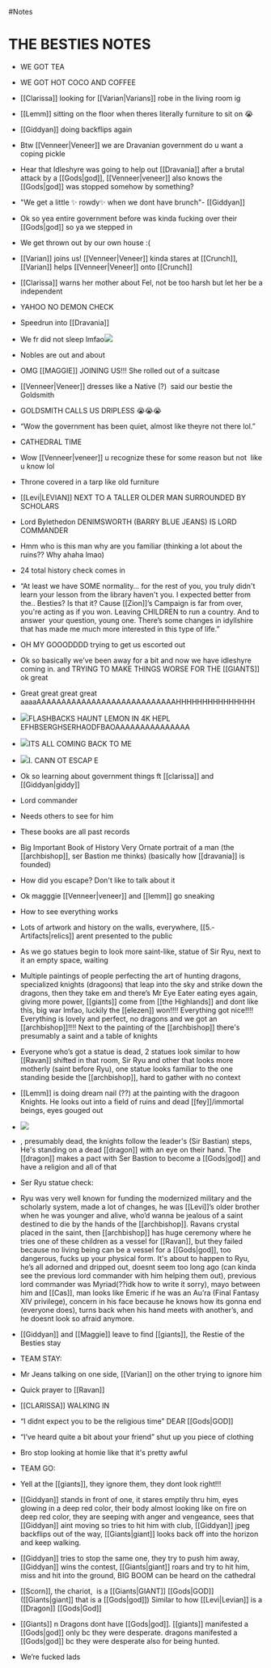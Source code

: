 #Notes 

# THE BESTIES NOTES

-   WE GOT TEA
    
-   WE GOT HOT COCO AND COFFEE
    
-   [[Clarissa]] looking for [[Varian|Varians]] robe in the living room ig
    
-   [[Lemm]] sitting on the floor when theres literally furniture to sit on 😭
    
-   [[Giddyan]] doing backflips again
    
-   Btw [[Venneer|Veneer]] we are Dravanian government do u want a coping pickle 
    
-   Hear that Idleshyre was going to help out [[Dravania]] after a brutal attack by a [[Gods|god]], [[Venneer|veneer]] also knows the [[Gods|god]] was stopped somehow by something?
    
-   "We get a little ✨ rowdy✨ when we dont have brunch"- [[Giddyan]]
    
-   Ok so yea entire government before was kinda fucking over their [[Gods|god]] so ya we stepped in
    
-   We get thrown out by our own house :(
    
-   [[Varian]] joins us! [[Venneer|Veneer]] kinda stares at [[Crunch]], [[Varian]] helps [[Venneer|Veneer]] onto [[Crunch]]
    
-   [[Clarissa]] warns her mother about Fel, not be too harsh but let her be a independent
    
-   YAHOO NO DEMON CHECK
    
-   Speedrun into [[Dravania]]
    
-   We fr did not sleep lmfao![](https://lh3.googleusercontent.com/edL8KgUcjoyTqGsH5lboOkew6YFAJFPikVH54zcUO-xbn0NlKiet3jkrHGGI3Q4I48xMhYpo7ZA1gps5h84E3yiuR_Q4PK8OIs1HgZPfZALR8rBV1pAr-iAGpBFJyVwlvw8UeYvV6qvkOtse8g)
    
-   Nobles are out and about
    
-   OMG [[MAGGIE]] JOINING US!!! She rolled out of a suitcase
    
-   [[Venneer|Veneer]] dresses like a Native (?)  said our bestie the Goldsmith
    
-   GOLDSMITH CALLS US DRIPLESS 😭😭😭
    
-   “Wow the government has been quiet, almost like theyre not there lol.”
    
-   CATHEDRAL TIME
    
-   Wow [[Venneer|veneer]] u recognize these for some reason but not  like u know lol
    
-   Throne covered in a tarp like old furniture
    
-   [[Levi|LEVIAN]] NEXT TO A TALLER OLDER MAN SURROUNDED BY SCHOLARS
    
-   Lord Bylethedon DENIMSWORTH (BARRY BLUE JEANS) IS LORD COMMANDER
    
-   Hmm who is this man why are you familiar (thinking a lot about the ruins?? Why ahaha lmao)
    
-   24 total history check comes in
    
-   “At least we have SOME normality… for the rest of you, you truly didn't learn your lesson from the library haven't you. I expected better from the.. Besties? Is that it? Cause [[Zion]]’s Campaign is far from over, you're acting as if you won. Leaving CHILDREN to run a country. And to answer  your question, young one. There’s some changes in idyllshire that has made me much more interested in this type of life.”
    
-   OH MY GOOODDDD trying to get us escorted out
    
-   Ok so basically we’ve been away for a bit and now we have idleshyre coming in. and TRYING TO MAKE THINGS WORSE FOR THE [[GIANTS]] ok great
    
-   Great great great great aaaaAAAAAAAAAAAAAAAAAAAAAAAAAAAAHHHHHHHHHHHHHHH
    
-   ![](https://lh4.googleusercontent.com/-TbIEtcsyOS7-GHKW2bpDju5n2MRQFteYUbOkkDq0tJs9dVYuf7G2qzxcyZXPQjcEXuLwziYHw99KUOh3I4OH0PbgMwL9R3t4kwz2VVppvydgtYeHc8EUpBBTHE3sUWB6SepXH9dgqmJnPZeqA)FLASHBACKS HAUNT LEMON IN 4K HEPL EFHBSERGHSERHAODFBAOAAAAAAAAAAAAAAA 
    
-   ![](https://lh4.googleusercontent.com/tBVdJLyr3Ao2Gr9CLDEd193v0nNSOMRH1juw3ognJJdGtdPlN8n-ao7P_bnYxxAVWcez2AkzLTuOaZju1_6e-je4_saECnCyYM7vjE4pfQAjBLjHVkXlHHxKwf77UyfLaAi8GXlmZKfuNXe01Q)ITS ALL COMING BACK TO ME
    
-   ![](https://lh3.googleusercontent.com/8jazY2_bzNoEMxrPwEqpXMOEcZ7iCfKTC2asre7pc86bZ2YJLuCxqvJH4CuzfYMMqSMfHa7ceuz4uLk4PhLdH7ZgmwwzIg9oNoy3X9y0EUT8EOR1AOle2hDCVwuxBGtcx9nYWDrF0JsW1ZPUIw)I. CANN OT ESCAP E
    
-   Ok so learning about government things ft [[clarissa]] and [[Giddyan|giddy]]
    

-   Lord commander
    
-   Needs others to see for him
    
-   These books are all past records
    
-   Big Important Book of History Very Ornate portrait of a man (the [[archbishop]], ser Bastion me thinks) (basically how [[dravania]] is founded)
    

-   How did you escape? Don't like to talk about it
    
-   Ok magggie [[Venneer|veneer]] and [[lemm]] go sneaking
    

-   How to see everything works
    
-   Lots of artwork and history on the walls, everywhere, [[5.- Artifacts|relics]] arent presented to the public 
    
-   As we go statues begin to look more saint-like, statue of Sir Ryu, next to it an empty space, waiting 
    
-   Multiple paintings of people perfecting the art of hunting dragons, specialized knights (dragoons) that leap into the sky and strike down the dragons, then they take em and there’s Mr Eye Eater eating eyes again, giving more power, [[giants]] come from [[the Highlands]] and dont like this, big war lmfao, luckily the [[elezen]] won!!!! Everything got nice!!!! Everything is lovely and perfect, no dragons and we got an [[archbishop]]!!!! Next to the painting of the [[archbishop]] there's presumably a saint and a table of knights
    
-   Everyone who’s got a statue is dead, 2 statues look similar to how [[Ravan]] shifted in that room, Sir Ryu and other that looks more motherly (saint before Ryu), one statue looks familiar to the one standing beside the [[archbishop]], hard to gather with no context
    
-   [[Lemm]] is doing dream nail (??) at the painting with the dragoon Knights. He looks out into a field of ruins and dead [[fey]]/immortal beings, eyes gouged out
    
-   ![](https://lh6.googleusercontent.com/6qFc-_bFwWiptdnuK8fwpx7OJPQgdwW3-ygNXLpqQ2BU3NtjW96z8jl82AeoHdkjNtWKXCcH6P-m3pQ9gKW60tUJ3z_1L73zvyY42kHrE9AFi7_MiNkPzOM7OARR4QbtaqCwdwdSqso2Egx8nQ)
    
-   , presumably dead, the knights follow the leader's (Sir Bastian) steps, He's standing on a dead [[dragon]] with an eye on their hand. The [[dragon]] makes a pact with Ser Bastion to become a [[Gods|god]] and have a religion and all of that 
    

  

-   Ser Ryu statue check:
    

-   Ryu was very well known for funding the modernized military and the scholarly system, made a lot of changes, he was [[Levi]]’s older brother when he was younger and alive, who’d wanna be jealous of a saint destined to die by the hands of the [[archbishop]]. Ravans crystal placed in the saint, then [[archbishop]] has huge ceremony where he tries one of these children as a vessel for [[Ravan]], but they failed because no living being can be a vessel for a [[Gods|god]], too dangerous, fucks up your physical form. It's about to happen to Ryu, he’s all adorned and dripped out, doesnt seem too long ago (can kinda see the previous lord commander with him helping them out), previous lord commander was Myriad(??idk how to write it sorry), mayo between him and [[Cas]], man looks like Emeric if he was an Au’ra (Final Fantasy XIV privilege), concern in his face because he knows how its gonna end (everyone does), turns back when his hand meets with another’s, and he doesnt look so afraid anymore.
    

  

-   [[Giddyan]] and [[Maggie]] leave to find [[giants]], the Restie of the Besties stay
    
-   TEAM STAY:
    

-   Mr Jeans talking on one side, [[Varian]] on the other trying to ignore him
    
-   Quick prayer to [[Ravan]] 
    
-   [[CLARISSA]] WALKING IN 
    
-   “I didnt expect you to be the religious time” DEAR [[Gods|GOD]]
    
-   “I’ve heard quite a bit about your friend” shut up you piece of clothing
    
-   Bro stop looking at homie like that it's pretty awful
    

  

-   TEAM GO:
    

-   Yell at the [[giants]], they ignore them, they dont look right!!! 
    
-   [[Giddyan]] stands in front of one, it stares emptily thru him, eyes glowing in a deep red color, their body almost looking like on fire on deep red color, they are seeping with anger and vengeance, sees that [[Giddyan]] aint moving so tries to hit him with club, [[Giddyan]] jpeg backflips out of the way, [[Giants|giant]] looks back off into the horizon and keep walking.
    
-   [[Giddyan]] tries to stop the same one, they try to push him away, [[Giddyan]] wins the contest, [[Giants|giant]] roars and try to hit him, miss and hit into the ground, BIG BOOM can be heard on the cathedral
    

-   [[Scorn]], the chariot,  is a [[Giants|GIANT]] [[Gods|GOD]] ([[Giants|giant]] that is a [[Gods|god]]) Similar to how [[Levi|Levian]] is a [[Dragon]] [[Gods|God]]
    
-   [[Giants]] n Dragons dont have [[Gods|god]]. [[giants]] manifested a [[Gods|god]] only bc they were desperate. dragons manifested a [[Gods|god]] bc they were desperate also for being hunted.
    
-   We’re fucked lads